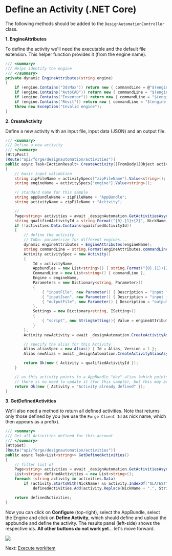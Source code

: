 # Define an Activity (.NET Core)

The following methods should be added to the `DesignAutomationController` class.

**1. EngineAttributes**

To define the activity we'll need the executable and the default file extension. This helper function provides it (from the engine name). 

```csharp
/// <summary>
/// Helps identify the engine
/// </summary>
private dynamic EngineAttributes(string engine)
{
    if (engine.Contains("3dsMax")) return new { commandLine = @"$(engine.path)\\3dsmaxbatch.exe -sceneFile $(args[inputFile].path) $(settings[script].path)", extension = "max", script = "da = dotNetClass(\"Autodesk.Forge.Sample.DesignAutomation.Max.RuntimeExecute\")\nda.ModifyWindowWidthHeight()\n" };
    if (engine.Contains("AutoCAD")) return new { commandLine = "$(engine.path)\\accoreconsole.exe /i $(args[inputFile].path) /al $(appbundles[{0}].path) /s $(settings[script].path)", extension = "dwg", script = "UpdateParam\n" };
    if (engine.Contains("Inventor")) return new { commandLine = "$(engine.path)\\InventorCoreConsole.exe /i $(args[inputFile].path) /al $(appbundles[{0}].path)", extension = "ipt", script = string.Empty };
    if (engine.Contains("Revit")) return new { commandLine = "$(engine.path)\\revitcoreconsole.exe /i $(args[inputFile].path) /al $(appbundles[{0}].path)", extension = "rvt", script = string.Empty };
    throw new Exception("Invalid engine");
}
```

**2. CreateActivity**

Define a new activity with an input file, input data (JSON) and an output file.

```csharp
/// <summary>
/// Define a new activity
/// </summary>
[HttpPost]
[Route("api/forge/designautomation/activities")]
public async Task<IActionResult> CreateActivity([FromBody]JObject activitySpecs)
{
    // basic input validation
    string zipFileName = activitySpecs["zipFileName"].Value<string>();
    string engineName = activitySpecs["engine"].Value<string>();

    // standard name for this sample
    string appBundleName = zipFileName + "AppBundle";
    string activityName = zipFileName + "Activity";

    // 
    Page<string> activities = await _designAutomation.GetActivitiesAsync();
    string qualifiedActivityId = string.Format("{0}.{1}+{2}", NickName, activityName, Alias);
    if (!activities.Data.Contains(qualifiedActivityId))
    {
        // define the activity
        // ToDo: parametrize for different engines...
        dynamic engineAttributes = EngineAttributes(engineName);
        string commandLine = string.Format(engineAttributes.commandLine, appBundleName);
        Activity activitySpec = new Activity()
        {
            Id = activityName,
            Appbundles = new List<string>() { string.Format("{0}.{1}+{2}", NickName, appBundleName, Alias) },
            CommandLine = new List<string>() { commandLine },
            Engine = engineName,
            Parameters = new Dictionary<string, Parameter>()
            {
                { "inputFile", new Parameter() { Description = "input file", LocalName = "$(inputFile)", Ondemand = false, Required = true, Verb = Verb.Get, Zip = false } },
                { "inputJson", new Parameter() { Description = "input json", LocalName = "params.json", Ondemand = false, Required = false, Verb = Verb.Get, Zip = false } },
                { "outputFile", new Parameter() { Description = "output file", LocalName = "outputFile." + engineAttributes.extension, Ondemand = false, Required = true, Verb = Verb.Put, Zip = false } }
            },
            Settings = new Dictionary<string, ISetting>()
            {
                { "script", new StringSetting(){ Value = engineAttributes.script } }
            }
        };
        Activity newActivity = await _designAutomation.CreateActivityAsync(activitySpec);

        // specify the alias for this Activity
        Alias aliasSpec = new Alias() { Id = Alias, Version = 1 };
        Alias newAlias = await _designAutomation.CreateActivityAliasAsync(activityName, aliasSpec);

        return Ok(new { Activity = qualifiedActivityId });
    }

    // as this activity points to a AppBundle "dev" alias (which points to the last version of the bundle),
    // there is no need to update it (for this sample), but this may be extended for different contexts
    return Ok(new { Activity = "Activity already defined" });
}
```

**3. GetDefinedActivities**

We'll also need a method to return all defined activities. Note that returns only those defined by you (we use the `Forge Client Id` as nick name, which then appears as a prefix).

```csharp
/// <summary>
/// Get all Activities defined for this account
/// </summary>
[HttpGet]
[Route("api/forge/designautomation/activities")]
public async Task<List<string>> GetDefinedActivities()
{
    // filter list of 
    Page<string> activities = await _designAutomation.GetActivitiesAsync();
    List<string> definedActivities = new List<string>();
    foreach (string activity in activities.Data)
        if (activity.StartsWith(NickName) && activity.IndexOf("$LATEST") == -1)
            definedActivities.Add(activity.Replace(NickName + ".", String.Empty));

    return definedActivities;
}
```

Now you can click on **Configure** (top-right), select the AppBundle, select the Engine and click on **Define Activity**, which should define and upload the appbundle and define the activity. The results panel (left-side) shows the respective ids. **All other buttons do not work yet**... let's move forward.

![](_media/designautomation/define_activity.gif)

Next: [Execute workitem](designautomation/workitem/)
